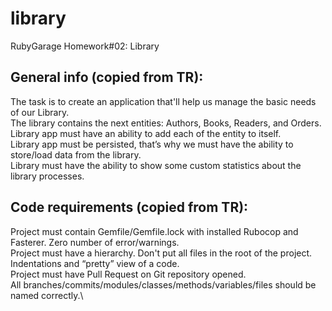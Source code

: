 # library
RubyGarage Homework#02: Library

## General info (copied from TR):
The task is to create an application that'll help us manage the basic needs of our Library.\
The library contains the next entities: Authors, Books, Readers, and Orders.\
Library app must have an ability to add each of the entity to itself.\
Library app must be persisted, that’s why we must have the ability to store/load data from the library.\
Library must have the ability to show some custom statistics about the library processes.

## Code requirements **(copied from TR)**:
Project must contain Gemfile/Gemfile.lock with installed Rubocop and Fasterer. Zero number of error/warnings.\
Project must have a  hierarchy. Don't put all files in the root of the project.\
Indentations and “pretty” view of a code.\
Project must have Pull Request on Git repository opened.\
All branches/commits/modules/classes/methods/variables/files should be named correctly.\

